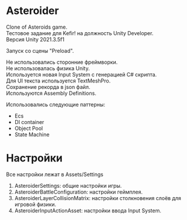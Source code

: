 # Asteroider
Clone of Asteroids game.<br />
Тестовое задание для Kefir! на должность Unity Developer.<br />
Версия Unity 2021.3.5f1<br />

Запуск со сцены "Preload".

Не использовались сторонние фреймворки.<br />
Не использовалась физика Unity.<br />
Используется новая Input System с генерацией C# скрипта.<br />
Для UI текста используется TextMeshPro.<br />
Сохранение рекорда в json файл.<br />
Используются Assembly Definitions.

Использовались следующие паттерны:
* Ecs
* DI container
* Object Pool
* State Machine

# Настройки
Все настройки лежат в Assets/Settings
1. AsteroiderSettings: общие настройки игры.
2. AsteroiderBattleConfiguration: настройки геймплея.
3. AsteroiderLayerCollisionMatrix: настройки столкновения слоёв для игровой физики.
4. AsteroiderInputActionAsset: настройки ввода Input System.

